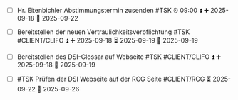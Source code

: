 - [ ] Hr. Eitenbichler Abstimmungstermin zusenden #TSK ⏰ 09:00 ⏫ ➕ 2025-09-18 📅 2025-09-22

- [ ] Bereitstellen der neuen Vertraulichkeitsverpflichtung #TSK #CLIENT/CLIFO ⏫ ➕ 2025-09-18 ⏳ 2025-09-19 📅 2025-09-19
- [ ] Bereitstellen des DSI-Glossar auf Webseite #TSK #CLIENT/CLIFO ⏫ ➕ 2025-09-18 📅 2025-09-19
- [ ] #TSK Prüfen der DSI Webseite auf der RCG Seite #CLIENT/RCG ⏳ 2025-09-22 📅 2025-09-26